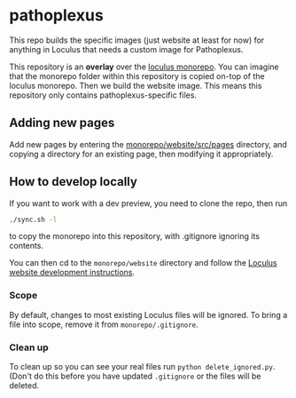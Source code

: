 # pathoplexus

This repo builds the specific images (just website at least for now) for anything in Loculus that needs a custom image for Pathoplexus.

This repository is an **overlay** over the [loculus monorepo](https://github.com/loculus-project/loculus). You can imagine that the monorepo folder within this repository is copied on-top of the loculus monorepo. Then we build the website image. This means this repository only contains pathoplexus-specific files.

## Adding new pages

Add new pages by entering the [monorepo/website/src/pages](./monorepo/website/src/pages) directory, and copying a directory for an existing page, then modifying it appropriately.

## How to develop locally

If you want to work with a dev preview, you need to clone the repo, then run

```bash
./sync.sh -l
```

to copy the monorepo into this repository, with .gitignore ignoring its contents.

You can then cd to the `monorepo/website` directory and follow the [Loculus website development instructions](https://github.com/loculus-project/loculus/blob/main/website/README.md).

### Scope

By default, changes to most existing Loculus files will be ignored.
To bring a file into scope, remove it from `monorepo/.gitignore`.

### Clean up

To clean up so you can see your real files run `python delete_ignored.py`. (Don't do this before you have updated `.gitignore` or the files will be deleted.

